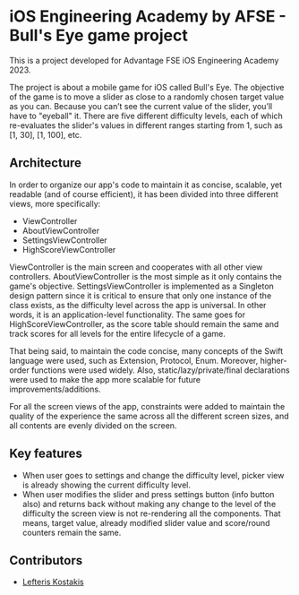 # iOS Engineering Academy by AFSE - Bull's Eye game project
  This is a project developed for Advantage FSE iOS Engineering Academy 2023.


The project is about a mobile game for iOS called Bull's Eye. The objective of the game is to move a slider as close to a randomly chosen target value as you can. Because you can’t see the current value of the slider, you’ll have to "eyeball" it. There are five different difficulty levels, each of which re-evaluates the slider's values in different ranges starting from 1, such as [1, 30], [1, 100], etc.

## Architecture
In order to organize our app's code to maintain it as concise, scalable, yet readable (and of course efficient), it has been divided into three different views, more specifically: 
* ViewController
* AboutViewController
* SettingsViewController
* HighScoreViewController

ViewController is the main screen and cooperates with all other view controllers. AboutViewController is the most simple as it only contains the game's objective. SettingsViewController is implemented as a Singleton design pattern since it is critical to ensure that only one instance of the class exists, as the difficulty level across the app is universal. In other words, it is an application-level functionality. The same goes for HighScoreViewController, as the score table should remain the same and track scores for all levels for the entire lifecycle of a game.

That being said, to maintain the code concise, many concepts of the Swift language were used, such as Extension, Protocol, Enum. Moreover, higher-order functions were used widely. Also, static/lazy/private/final declarations were used to make the app more scalable for future improvements/additions.

For all the screen views of the app, constraints were added to maintain the quality of the experience the same across all the different screen sizes, and all contents are evenly divided on the screen.

## Key features
* When user goes to settings and change the difficulty level, picker view is already showing the current difficulty level.
* When user modifies the slider and press settings button (info button also) and returns back without making any change to the level of the difficulty the screen view is not re-rendering all the components. That means, target value, already modified slider value and score/round counters remain the same.

## Contributors
* [Lefteris Kostakis](https://github.com/terrys48)
